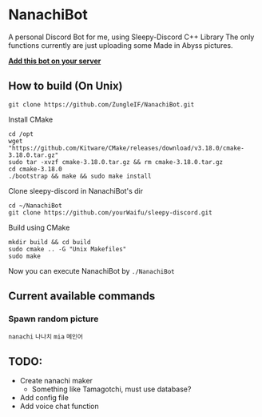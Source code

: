 # NanachiBot
 A personal Discord Bot for me, using Sleepy-Discord C++ Library
 The only functions currently are just uploading some Made in Abyss pictures.
 
 **[Add this bot on your server](https://discord.com/api/oauth2/authorize?client_id=738027262254907433&permissions=1446379089&scope=bot)**
## How to build (On Unix)
```
git clone https://github.com/ZungleIF/NanachiBot.git
```

Install CMake
```
cd /opt
wget "https://github.com/Kitware/CMake/releases/download/v3.18.0/cmake-3.18.0.tar.gz"
sudo tar -xvzf cmake-3.18.0.tar.gz && rm cmake-3.18.0.tar.gz
cd cmake-3.18.0
./bootstrap && make && sudo make install
```
Clone sleepy-discord in NanachiBot's dir
```
cd ~/NanachiBot
git clone https://github.com/yourWaifu/sleepy-discord.git
```
Build using CMake
```
mkdir build && cd build
sudo cmake .. -G "Unix Makefiles"
sudo make
```
Now you can execute NanachiBot by `./NanachiBot`

## Current available commands
### Spawn random picture
`nanachi` `나나치` `mia` `메인어`

## **TODO:**
- Create nanachi maker
  - Something like Tamagotchi, must use database?
- Add config file
- Add voice chat function